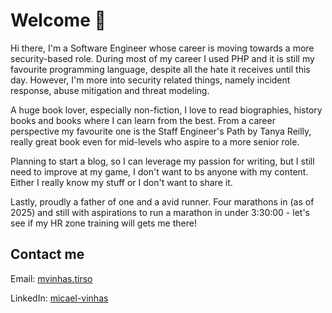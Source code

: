 # Welcome 👋

Hi there, I'm a Software Engineer whose career is moving towards a more security-based role.
During most of my career I used PHP and it is still my favourite programming language, despite all the hate it receives until this day. However, I'm more into security related things, namely incident response, abuse mitigation and threat modeling.

A huge book lover, especially non-fiction, I love to read biographies, history books and books where I can learn from the best. From a career perspective my favourite one is the Staff Engineer's Path by Tanya Reilly, really great book even for mid-levels who aspire to a more senior role.

Planning to start a blog, so I can leverage my passion for writing, but I still need to improve at my game, I don't want to bs anyone with my content. Either I really know my stuff or I don't want to share it.

Lastly, proudly a father of one and a avid runner. Four marathons in (as of 2025) and still with aspirations to run a marathon in under 3:30:00 - let's see if my HR zone training will gets me there!


## Contact me

Email: [mvinhas.tirso](mailto:mvinhas.tirso@gmail.com)

LinkedIn: [micael-vinhas](https://www.linkedin.com/in/micael-vinhas-74bab1112)

